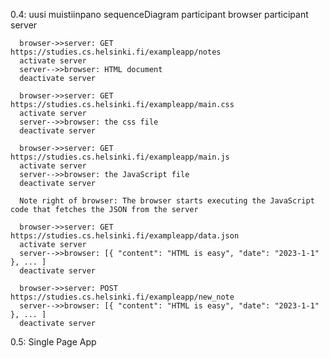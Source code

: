 0.4: uusi muistiinpano
  sequenceDiagram
      participant browser
      participant server

      browser->>server: GET https://studies.cs.helsinki.fi/exampleapp/notes
      activate server
      server-->>browser: HTML document
      deactivate server

      browser->>server: GET https://studies.cs.helsinki.fi/exampleapp/main.css
      activate server
      server-->>browser: the css file
      deactivate server

      browser->>server: GET https://studies.cs.helsinki.fi/exampleapp/main.js
      activate server
      server-->>browser: the JavaScript file
      deactivate server

      Note right of browser: The browser starts executing the JavaScript code that fetches the JSON from the server

      browser->>server: GET https://studies.cs.helsinki.fi/exampleapp/data.json
      activate server
      server-->>browser: [{ "content": "HTML is easy", "date": "2023-1-1" }, ... ]
      deactivate server  

      browser->>server: POST https://studies.cs.helsinki.fi/exampleapp/new_note  
      server-->>browser: [{ "content": "HTML is easy", "date": "2023-1-1" }, ... ]
      deactivate server  


0.5: Single Page App

